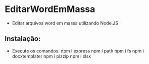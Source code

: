 # EditarWordEmMassa
- Editar arquivos word em massa utilizando Node.JS

## Instalação:
- Execute os comandos: npm i express npm i path npm i fs npm i docxtemplater npm i pizzip npm i xlsx